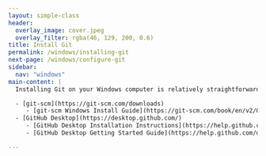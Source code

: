 ```yaml
---
layout: simple-class
header:
  overlay_image: cover.jpeg
  overlay_filter: rgba(46, 129, 200, 0.6)
title: Install Git
permalink: /windows/installing-git
next-page: /windows/configure-git
sidebar:
  nav: "windows"
main-content: |
  Installing Git on your Windows computer is relatively straightforward. You can either download Git from git-scm or install the GUI Git platform built with :heart: by GitHub, GitHub Desktop. 

  - [git-scm](https://git-scm.com/downloads)
     - [git-scm Windows Install Guide](https://git-scm.com/book/en/v2/Getting-Started-Installing-Git)
  - [GitHub Desktop](https://desktop.github.com/)
     - [GitHub Desktop Installation Instructions](https://help.github.com/desktop/guides/getting-started/installing-github-desktop/#platform-windows)
     - [GitHub Desktop Getting Started Guide](https://help.github.com/desktop/guides/getting-started/)

---
```

